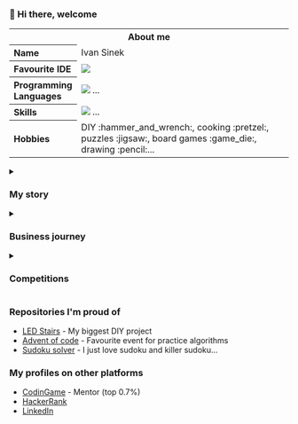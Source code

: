 ### :wave: Hi there, welcome

<table>
	<tr>
		<th colspan="2">About me</th>
	</tr>
	<tr>
		<th align="left">Name</td>
		<td>Ivan Sinek</td>
	</tr>
	<tr>
		<th align="left">Favourite IDE</th>
		<td><img src="https://skillicons.dev/icons?i=vim" /></td>
	</tr>
	<tr>
		<th align="left">Programming<br>Languages</td>
		<td><img src="https://skillicons.dev/icons?i=c,python,bash,cs,js,php" /> ...</td>
	</tr>
	<tr>
		<th align="left">Skills</td>
		<td><img src="https://skillicons.dev/icons?i=linux,regex,git,arduino" /> ...</td>
	</tr>
	<tr>
		<th align="left">Hobbies</td>
		<td>DIY :hammer_and_wrench:, cooking :pretzel:, puzzles :jigsaw:, board games :game_die:, drawing :pencil:...</td>
	</tr>
</table>

<details>
<summary><h3>My story</h3></summary>
<p align="justify">
It all started on May 1st 1993., in the small yet charming town of Bjelovar, Croatia. As a child, I was always curious
and loved to take apart toys, especially if they had motors inside. I would spend countless hours tinkering with LEGO
blocks, gluing motors to them, and sending them down the stairs with an improvised parachute or crashing them into
walls.

When I was 12 years old, our informatics teacher showed us a small robotic arm that he programmed himself. From that day
on, I knew I wanted to learn how to program everything. The following spring, I started learning QBasic and simple
algorithms, and there was no turning back after that.

In high school, I continued to learn C and C++ and honed my problem-solving skills. In 2012, after seven years of
competing, I participated in the national competition in computer science. Alongside programming, I also learned as much
as I could about mathematics, electronics, and physics.

As mathematics and programming were my strong suits, I began studying computer science at the Polytechnic of Zagreb
in 2012. After completing my first year of college, I started working as a web developer, then a PHP developer, and
later as a .NET developer and professor's assistant. Eventually, I returned to my roots as a C programmer. During this
time, I obtained my bachelor's and master's degrees.

After all these years, I still enjoy programming competitions, problem-solving, and tearing everything apart and putting
it back together. If the day had 60 hours instead of 24, I'm not sure if that would be enough time to complete all the
DIY projects, learn new skills, and solve all the fun problems I'd like to solve.
</p>
</details>

<details>
<summary><h3>Business journey</h3></summary>
<table id="business-journey">
	<tr>
		<td>
			<h4><a href="https://bcs.hr/" target="_blank">Business Computer Systems</a></h4>
			<sup>July 19th 2010 – May 25th 2012</sup>
			<p>During my high school internship, I spent almost three years learning about the maintenance and repair of
			computers and computer equipment.</p>
		</td>
		<td align="center">
			<img width="280" title="Business Computer Systems" alt="Business Computer Systems" src="https://bcs.hr/wp-content/themes/BCS-theme/img/bcs-logo.svg" />
		</td>
	</tr>
	<tr>
		<td align="center">&nbsp;</td>
		<td>
			<h4>Cesar informatika d.o.o.</h4>
			<sup>December 12th 2013 – Jun 3rd 2014</sup>
			<p>This was my first job as a programmer. My primary responsibility was adding features to existing web
			applications. One of my favorite projects was the Grader for Polytechnic of Zagreb. It was an interesting
			project that involved a database of programming tasks, an online compiler, solution testing, and source code
			comparator.</p>
		</td>
	</tr>
	<tr>
		<td>
			<h4>BoatBooker</h4>
			<sup>May 5th 2014 – Augut 14th 2015</sup>
			<p>At BoatBooker, a small company with a big international product, I learned a lot about web development,
			PHP, and the Drupal framework. My responsibilities included almost everything related to customer websites,
			such as integrating widgets, creating HTML newsletters, designing CMS, and teaching customers how to use
			them.</p>
		</td>
		<td align="center">
			<img width="280" title="BoatBooker logo" alt="BoatBooker logo" src="https://www.nauticfan.com/logos/mediums/1379072358.png" />
		</td>
	</tr>
	<tr>
		<td align="center">
			<img width="280" title="KING ICT" alt="KING ICT" src="https://king-ict.com/wp-content/themes/kingict/images/logo-x2.png" />
		</td>
		<td>
			<h4><a href="https://king-ict.com/" target="_blank">KING ICT</a></h4>
			<sup>August 17th 2015 – October 1st 2017</sup>
			<p>KING ICT is where I matured professionally. I earned my spot in the company by winning the CodeChallenge
			student competition in 2015. While there, I learned the importance of good colleagues and work ethics. I
			mastered .NET, SQL server, release management, continuous integration, and scrum. During my time there, I
			earned several Microsoft	certificates, worked on multiple enterprise projects, and initiated several
			programming educations and competitions.</p>
		</td>
	</tr>
	<tr>
		<td>
			<h4><a href="https://www.ericsson.hr/en/" target="_blank">Ericsson Nikola Tesla</a></h4>
			<sup>October 2nd 2017 – Present</sup>
			<p>After working in web technologies for several years, I had the opportunity to work with hardware that
			would be used all over the world at Ericsson Nikola Tesla. Here, I learned a lot about Linux, bash, Python,
			GIT, hardware, and polished my knowledge of C. Most of my time at Ericsson Nikola Tesla was spent working on
			the latest products with teams in Sweden. Depending on the team, I worked in various roles, including
			developer, technical team lead, and product guardian.</p>
		</td>
		<td align="center">
			<img height="150" title="Ericsson Nikola Tesla" alt="Ericsson Nikola Tesla" src="https://www.ericsson.hr/etk-theme/images/ERI_vertical_RGB.svg" />
		</td>
	</tr>
</table>
</details>

<details>
<summary><h3>Competitions</h3></summary>

* :1st_place_medal: county contest in programming in 2009
* :2nd_place_medal: county contest in programming in 2010
* :2nd_place_medal: county contest in programming in 2011
* 6th place on the national competition in computer science (InfoKup) in 2012
* :trophy: CodeChallenge competition in 2015

</details>

### Repositories I'm proud of
 * [LED Stairs](https://github.com/isinek/led_stairs) - My biggest DIY project
 * [Advent of code](https://github.com/isinek/advent_of_code) - Favourite event for practice algorithms
 * [Sudoku solver](https://github.com/isinek/sudoku_solver) - I just love sudoku and killer sudoku...

### My profiles on other platforms
 * [CodinGame](https://www.codingame.com/profile/0239460023467e4a81d30cce8b1c84684575101) - Mentor (top 0.7%)
 * [HackerRank](https://www.hackerrank.com/isinek)
 * [LinkedIn](https://www.linkedin.com/in/ivansinek/)
